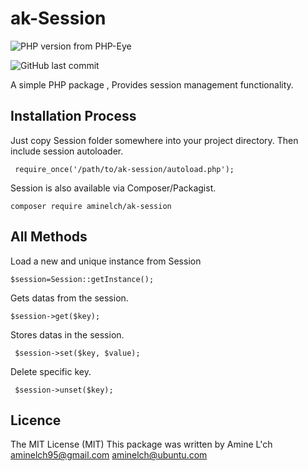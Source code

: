 # ak-Session

![PHP version from PHP-Eye](https://img.shields.io/php-eye/symfony/symfony.svg)
 
![GitHub last commit](https://img.shields.io/github/last-commit/google/skia.svg)


A simple PHP package , Provides session management functionality.
 

## Installation Process

Just copy Session folder somewhere into your project directory. Then include session autoloader.

     require_once('/path/to/ak-session/autoload.php');
Session is also available via Composer/Packagist.

    composer require aminelch/ak-session
 
## All Methods
 

Load a new and unique instance from Session 

    $session=Session::getInstance();

Gets datas from the session.

    $session->get($key);
    
Stores datas in the session.

	 $session->set($key, $value);

Delete specific key.

	 $session->unset($key);

## Licence
The MIT License (MIT)
This package was written by Amine L'ch <aminelch95@gmail.com> <aminelch@ubuntu.com>

